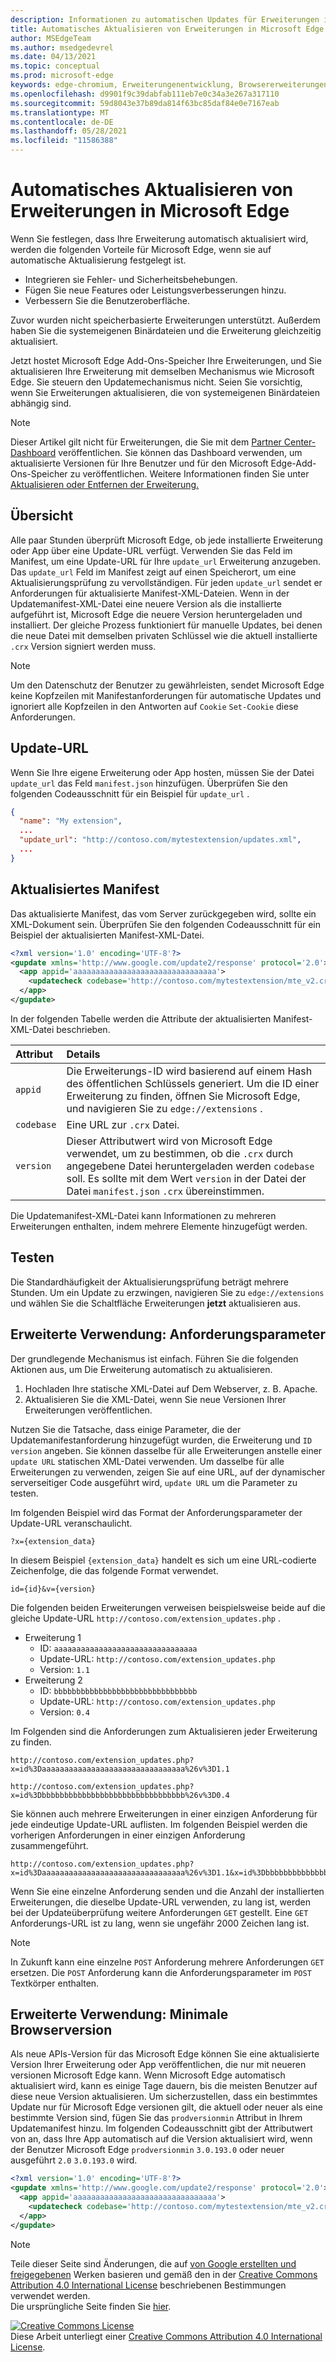 ```yaml
---
description: Informationen zu automatischen Updates für Erweiterungen in Microsoft Edge
title: Automatisches Aktualisieren von Erweiterungen in Microsoft Edge
author: MSEdgeTeam
ms.author: msedgedevrel
ms.date: 04/13/2021
ms.topic: conceptual
ms.prod: microsoft-edge
keywords: edge-chromium, Erweiterungenentwicklung, Browsererweiterungen, Add-Ons, Partner Center, Entwickler
ms.openlocfilehash: d9901f9c39dabfab111eb7e0c34a3e267a317110
ms.sourcegitcommit: 59d8043e37b89da814f63bc85daf84e0e7167eab
ms.translationtype: MT
ms.contentlocale: de-DE
ms.lasthandoff: 05/28/2021
ms.locfileid: "11586388"
---
```

<!-- Copyright A. W. Fuchs

   Licensed under the Apache License, Version 2.0 (the "License");
   you may not use this file except in compliance with the License.
   You may obtain a copy of the License at

       https://www.apache.org/licenses/LICENSE-2.0

   Unless required by applicable law or agreed to in writing, software
   distributed under the License is distributed on an "AS IS" BASIS,
   WITHOUT WARRANTIES OR CONDITIONS OF ANY KIND, either express or implied.
   See the License for the specific language governing permissions and
   limitations under the License.  -->  
# <a name="automatically-update-extensions-in-microsoft-edge"></a>Automatisches Aktualisieren von Erweiterungen in Microsoft Edge  

Wenn Sie festlegen, dass Ihre Erweiterung automatisch aktualisiert wird, werden die folgenden Vorteile für Microsoft Edge, wenn sie auf automatische Aktualisierung festgelegt ist.  

*   Integrieren sie Fehler- und Sicherheitsbehebungen.  
*   Fügen Sie neue Features oder Leistungsverbesserungen hinzu.  
*   Verbessern Sie die Benutzeroberfläche.  

Zuvor wurden nicht speicherbasierte Erweiterungen unterstützt.  Außerdem haben Sie die systemeigenen Binärdateien und die Erweiterung gleichzeitig aktualisiert.  

Jetzt hostet Microsoft Edge Add-Ons-Speicher Ihre Erweiterungen, und Sie aktualisieren Ihre Erweiterung mit demselben Mechanismus wie Microsoft Edge.  Sie steuern den Updatemechanismus nicht.  Seien Sie vorsichtig, wenn Sie Erweiterungen aktualisieren, die von systemeigenen Binärdateien abhängig sind.  

> [!NOTE]
> Dieser Artikel gilt nicht für Erweiterungen, die Sie mit dem [Partner Center-Dashboard][MicrosoftPartnerDashboardMicrosoftedgePublicLoginRefDd] veröffentlichen.  Sie können das Dashboard verwenden, um aktualisierte Versionen für Ihre Benutzer und für den Microsoft Edge-Add-Ons-Speicher zu veröffentlichen.  Weitere Informationen finden Sie unter [Aktualisieren oder Entfernen der Erweiterung.][ExtensionsPublishUpdateExtension]  

## <a name="overview"></a>Übersicht  

Alle paar Stunden überprüft Microsoft Edge, ob jede installierte Erweiterung oder App über eine Update-URL verfügt.  Verwenden Sie das Feld im Manifest, um eine Update-URL für Ihre `update_url` Erweiterung anzugeben.  Das `update_url` Feld im Manifest zeigt auf einen Speicherort, um eine Aktualisierungsprüfung zu vervollständigen.  Für jeden `update_url` sendet er Anforderungen für aktualisierte Manifest-XML-Dateien.  Wenn in der Updatemanifest-XML-Datei eine neuere Version als die installierte aufgeführt ist, Microsoft Edge die neuere Version heruntergeladen und installiert.  Der gleiche Prozess funktioniert für manuelle Updates, bei denen die neue Datei mit demselben privaten Schlüssel wie die aktuell installierte `.crx` Version signiert werden muss.  

> [!NOTE]
> Um den Datenschutz der Benutzer zu gewährleisten, sendet Microsoft Edge keine Kopfzeilen mit Manifestanforderungen für automatische Updates und ignoriert alle Kopfzeilen in den Antworten auf `Cookie` `Set-Cookie` diese Anforderungen.  

## <a name="update-url"></a>Update-URL  

Wenn Sie Ihre eigene Erweiterung oder App hosten, müssen Sie der Datei `update_url` das Feld `manifest.json` hinzufügen.  Überprüfen Sie den folgenden Codeausschnitt für ein Beispiel für `update_url` .  

```json
{
  "name": "My extension",
  ... 
  "update_url": "http://contoso.com/mytestextension/updates.xml",
  ... 
}
```  

## <a name="updated-manifest"></a>Aktualisiertes Manifest  

Das aktualisierte Manifest, das vom Server zurückgegeben wird, sollte ein XML-Dokument sein.  Überprüfen Sie den folgenden Codeausschnitt für ein Beispiel der aktualisierten Manifest-XML-Datei.  

```xml
<?xml version='1.0' encoding='UTF-8'?>
<gupdate xmlns='http://www.google.com/update2/response' protocol='2.0'>
  <app appid='aaaaaaaaaaaaaaaaaaaaaaaaaaaaaaaa'>
    <updatecheck codebase='http://contoso.com/mytestextension/mte_v2.crx' version='2.0' />
  </app>
</gupdate>
```  

In der folgenden Tabelle werden die Attribute der aktualisierten Manifest-XML-Datei beschrieben.  

| Attribut | Details | 
|:--- |:--- |  
| `appid` | Die Erweiterungs-ID wird basierend auf einem Hash des öffentlichen Schlüssels generiert.  Um die ID einer Erweiterung zu finden, öffnen Sie Microsoft Edge, und navigieren Sie zu `edge://extensions` . |  
| `codebase` | Eine URL zur `.crx` Datei. |  
| `version` | Dieser Attributwert wird von Microsoft Edge verwendet, um zu bestimmen, ob die `.crx` durch angegebene Datei heruntergeladen werden `codebase` soll.  Es sollte mit dem Wert `version` in der Datei der Datei `manifest.json` `.crx` übereinstimmen. |  

Die Updatemanifest-XML-Datei kann Informationen zu mehreren Erweiterungen enthalten, indem mehrere Elemente hinzugefügt werden.  

## <a name="testing"></a>Testen  

Die Standardhäufigkeit der Aktualisierungsprüfung beträgt mehrere Stunden.  Um ein Update zu erzwingen, navigieren Sie zu `edge://extensions` und wählen Sie die Schaltfläche Erweiterungen **jetzt** aktualisieren aus.  

## <a name="advanced-usage-request-parameters"></a>Erweiterte Verwendung: Anforderungsparameter  

Der grundlegende Mechanismus ist einfach.  Führen Sie die folgenden Aktionen aus, um Die Erweiterung automatisch zu aktualisieren.  

1.  Hochladen Ihre statische XML-Datei auf Dem Webserver, z. B. Apache.  
1.  Aktualisieren Sie die XML-Datei, wenn Sie neue Versionen Ihrer Erweiterungen veröffentlichen.  
    
Nutzen Sie die Tatsache, dass einige Parameter, die der Updatemanifestanforderung hinzugefügt wurden, die Erweiterung und `ID` `version` angeben.  Sie können dasselbe für alle Erweiterungen anstelle einer `update URL` statischen XML-Datei verwenden.  Um dasselbe für alle Erweiterungen zu verwenden, zeigen Sie auf eine URL, auf der dynamischer serverseitiger Code ausgeführt wird, `update URL` um die Parameter zu testen.  

Im folgenden Beispiel wird das Format der Anforderungsparameter der Update-URL veranschaulicht.  

```url
?x={extension_data}
```  

In diesem Beispiel `{extension_data}` handelt es sich um eine URL-codierte Zeichenfolge, die das folgende Format verwendet.  

```url
id={id}&v={version}
```  

Die folgenden beiden Erweiterungen verweisen beispielsweise beide auf die gleiche Update-URL `http://contoso.com/extension_updates.php` .  

*   Erweiterung 1  
    *   ID: `aaaaaaaaaaaaaaaaaaaaaaaaaaaaaaaa`  
    *   Update-URL: `http://contoso.com/extension_updates.php`
    *   Version: `1.1`  
*   Erweiterung 2  
    *   ID: `bbbbbbbbbbbbbbbbbbbbbbbbbbbbbbbb`  
    *   Update-URL: `http://contoso.com/extension_updates.php`
    *   Version: `0.4`  


Im Folgenden sind die Anforderungen zum Aktualisieren jeder Erweiterung zu finden.  

```https
http://contoso.com/extension_updates.php?x=id%3Daaaaaaaaaaaaaaaaaaaaaaaaaaaaaaaa%26v%3D1.1
```  

```https
http://contoso.com/extension_updates.php?x=id%3Dbbbbbbbbbbbbbbbbbbbbbbbbbbbbbbbb%26v%3D0.4
```  

Sie können auch mehrere Erweiterungen in einer einzigen Anforderung für jede eindeutige Update-URL auflisten.  Im folgenden Beispiel werden die vorherigen Anforderungen in einer einzigen Anforderung zusammengeführt.  

```https
http://contoso.com/extension_updates.php?x=id%3Daaaaaaaaaaaaaaaaaaaaaaaaaaaaaaaa%26v%3D1.1&x=id%3Dbbbbbbbbbbbbbbbbbbbbbbbbbbbbbbbb%26v%3D0.4
```  

Wenn Sie eine einzelne Anforderung senden und die Anzahl der installierten Erweiterungen, die dieselbe Update-URL verwenden, zu lang ist, werden bei der Updateüberprüfung weitere Anforderungen `GET` gestellt.  Eine `GET` Anforderungs-URL ist zu lang, wenn sie ungefähr 2000 Zeichen lang ist.  

> [!NOTE]
> In Zukunft kann eine einzelne `POST` Anforderung mehrere Anforderungen `GET` ersetzen.  Die `POST` Anforderung kann die Anforderungsparameter im `POST` Textkörper enthalten.  

## <a name="advanced-usage-minimum-browser-version"></a>Erweiterte Verwendung: Minimale Browserversion  

Als neue APIs-Version für das Microsoft Edge können Sie eine aktualisierte Version Ihrer Erweiterung oder App veröffentlichen, die nur mit neueren versionen Microsoft Edge kann.  Wenn Microsoft Edge automatisch aktualisiert wird, kann es einige Tage dauern, bis die meisten Benutzer auf diese neue Version aktualisieren.  Um sicherzustellen, dass ein bestimmtes Update nur für Microsoft Edge versionen gilt, die aktuell oder neuer als eine bestimmte Version sind, fügen Sie das `prodversionmin` Attribut in Ihrem Updatemanifest hinzu.  Im folgenden Codeausschnitt gibt der Attributwert von an, dass Ihre App automatisch auf die Version aktualisiert wird, wenn der Benutzer Microsoft Edge `prodversionmin` `3.0.193.0` oder neuer ausgeführt `2.0` `3.0.193.0` wird.  

```xml
<?xml version='1.0' encoding='UTF-8'?>
<gupdate xmlns='http://www.google.com/update2/response' protocol='2.0'>
  <app appid='aaaaaaaaaaaaaaaaaaaaaaaaaaaaaaaa'>
    <updatecheck codebase='http://contoso.com/mytestextension/mte_v2.crx' version='2.0' prodversionmin='3.0.193.0' />
  </app>
</gupdate>
```  

<!-- links -->  

[ExtensionsPublishUpdateExtension]: ../publish/update-extension.md "Aktualisieren oder Entfernen Der Erweiterungs-| Microsoft Docs"  

[MicrosoftPartnerDashboardMicrosoftedgePublicLoginRefDd]: https://partner.microsoft.com/dashboard/microsoftedge/public/login?ref=dd "Partner Center"  

> [!NOTE]
> Teile dieser Seite sind Änderungen, die auf [von Google erstellten und freigegebenen][GoogleSitePolicies] Werken basieren und gemäß den in der [Creative Commons Attribution 4.0 International License][CCA4IL] beschriebenen Bestimmungen verwendet werden.  
> Die ursprüngliche Seite finden Sie [hier](https://developer.chrome.com/docs/apps/autoupdate).  

[![Creative Commons License][CCby4Image]][CCA4IL]  
Diese Arbeit unterliegt einer [Creative Commons Attribution 4.0 International License][CCA4IL].  

[CCA4IL]: https://creativecommons.org/licenses/by/4.0  
[CCby4Image]: https://i.creativecommons.org/l/by/4.0/88x31.png  
[GoogleSitePolicies]: https://developers.google.com/terms/site-policies  
